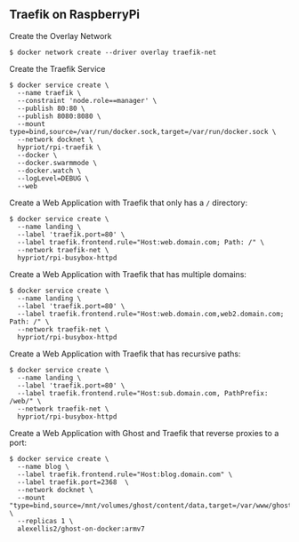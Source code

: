 ## Traefik on RaspberryPi

Create the Overlay Network

```
$ docker network create --driver overlay traefik-net
```

Create the Traefik Service

```
$ docker service create \
  --name traefik \
  --constraint 'node.role==manager' \
  --publish 80:80 \
  --publish 8080:8080 \
  --mount type=bind,source=/var/run/docker.sock,target=/var/run/docker.sock \
  --network docknet \
  hypriot/rpi-traefik \
  --docker \
  --docker.swarmmode \
  --docker.watch \
  --logLevel=DEBUG \
  --web
```

Create a Web Application with Traefik that only has a `/` directory:

```
$ docker service create \
  --name landing \
  --label 'traefik.port=80' \
  --label traefik.frontend.rule="Host:web.domain.com; Path: /" \
  --network traefik-net \
  hypriot/rpi-busybox-httpd
```

Create a Web Application with Traefik that has multiple domains:

```
$ docker service create \
  --name landing \
  --label 'traefik.port=80' \
  --label traefik.frontend.rule="Host:web.domain.com,web2.domain.com; Path: /" \
  --network traefik-net \
  hypriot/rpi-busybox-httpd
```

Create a Web Application with Traefik that has recursive paths:

```
$ docker service create \
  --name landing \
  --label 'traefik.port=80' \
  --label traefik.frontend.rule="Host:sub.domain.com, PathPrefix: /web/" \
  --network traefik-net \
  hypriot/rpi-busybox-httpd
```

Create a Web Application with Ghost and Traefik that reverse proxies to a port:

```
$ docker service create \
  --name blog \
  --label traefik.frontend.rule="Host:blog.domain.com" \
  --label traefik.port=2368  \
  --network docknet \
  --mount "type=bind,source=/mnt/volumes/ghost/content/data,target=/var/www/ghost/content/data,readonly=false" \
  --replicas 1 \
  alexellis2/ghost-on-docker:armv7
```
